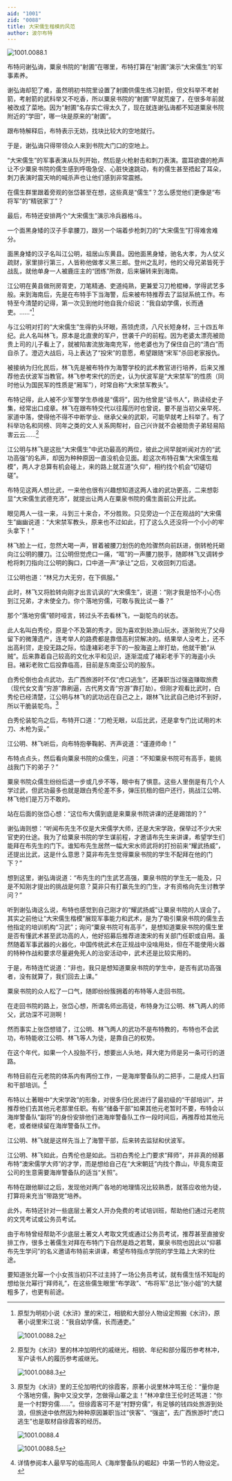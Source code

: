 ```yaml
---
aid: "1001"
zid: "0088"
title: 大宋儒生楷模的风范
author: 波尔布特
---
```


![1001.0088.1](/1001/0088/1.webp)

布特问谢弘诲，粟泉书院的“射圃”在哪里，布特打算在“射圃”演示“大宋儒生”的军事素养。

谢弘诲却犯了难，虽然明初书院里设置了射圃供儒生练习射箭，但文科举不考射箭，考射箭的武科举又不吃香，所以粟泉书院的“射圃”早就荒废了，在很多年前就被改成了菜地。因为“射圃”名存实亡得太久了，现在就连谢弘诲都不知道粟泉书院附近的“学田”，哪一块是原来的“射圃”。

跟布特解释后，布特表示无妨，找块比较大的空地就行。

于是，谢弘诲只得带领众人来到书院大门口的空地上。

“大宋儒生”的军事表演从队列开始，然后是火枪射击和刺刀表演。震耳欲聋的枪声让不少粟泉书院的儒生感到呼吸急促、心脏快速跳动，有的儒生甚至捂起了耳朵，刺刀表演时震天响的喊杀声也让他们感到非常震撼。

在儒生群里跟着旁观的张岱甚至在想，这些真是“儒生”？怎么感觉他们更像是“布将军”的“精锐家丁”？

最后，布特还安排两个“大宋儒生”演示冷兵器格斗。

一个面黑身矮的汉子手拿腰刀，跟另一个端着步枪刺刀的“大宋儒生”打得难舍难分。

面黑身矮的汉子名叫江公明，祖居山东黄县。因他面黑身矮，驰名大孝，为人仗义疏财，家里排行第三，人皆称他做孝义黑三郎。登州之乱时，他的父母兄弟皆死于战乱，就他单身一人被鹿庄主的“团练”所救，后来辗转来到海南。

江公明在黄县做刑房胥吏，刀笔精通、吏道纯熟，更兼爱习刀枪棍棒，学得武艺多般。来到海南后，先是在布特手下当海警，后来被布特推荐去了监狱系统工作。布特至今清楚的记得，第一次见到他时他自我介绍说：“我自幼学儒，长而通吏。……”[^注1]

与江公明对打的“大宋儒生”生得豹头环眼，燕领虎须，八尺长短身材，三十四五年纪。此人名叫林飞，原本是北直隶的军户，世袭千户的前程。因为老婆太漂亮被勋贵上司的儿子看上了，就被陷害流放海南充军，他老婆也为了保住自己的“清白”而自杀了。澄迈大战后，马上表达了“投宋”的意愿，希望跟随“宋军”杀回老家报仇。

被接纳为归化民后，林飞先是被布特作为海警学校的武术教官进行培养，后来又推荐他去伏波军当教官。林飞参考宋代的历史，认为伏波军是“大宋禁军”的性质（同时他认为国民军的性质是“厢军”），时常自称“大宋禁军教头”。

布特记得，此人被不少军警学生恭维是“儒将”，因为他曾是“读书人”，熟读经史子集，经常出口成章。林飞在跟布特交代以往履历时也曾说，要不是当初父亲早死、家道中落，使得他不得不中断学业、继承父亲的武职，可能早就考上科举了。有了科举功名和同榜、同年之类的文人关系网帮衬，自己兴许就不会被勋贵子弟轻易陷害云云……[^注2]

江公明与林飞是这批“大宋儒生”中武功最高的两位，彼此之间早就听闻对方的“武功高强”的名声，却因为种种原因一直没机会见面。趁这次布特召集“大宋儒生楷模”，两人才总算有机会碰上，来的路上就互道“久仰”，相约找个机会“切磋切磋”。

布特见这两人想比武，一来他也很有兴趣想知道这两人谁的武功更高，二来想彰显“大宋儒生武德充沛”，就提出让两人在粟泉书院的儒生面前公开比武。

眼见两人一往一来，斗到三十来合，不分胜败。只见旁边一个正在观战的“大宋儒生”幽幽说道：“大宋禁军教头，原来也不过如此，打了这么久还没将一个小小的牢头拿下！”

林飞脸上一红，忽然大喝一声，冒着被腰刀划伤的危险骤然向前跃进，倒转枪托砸向江公明的腰刀。江公明但觉虎口一痛，“哐”的一声腰刀脱手，随即林飞又调转步枪将刺刀指向江公明的胸口，口中道一声“承让”之后，又收回刺刀后退。

江公明也道：“林兄力大无穷，在下佩服。”

此时，林飞又将脸转向刚才出言讥讽的“大宋儒生”，说道：“刚才我是怕不小心伤到江兄弟，才未使全力。你个落地穷儒，可敢与我比试一番？”

那个“落地穷儒”顿时哑言，转过头不去看林飞，一副鸵鸟的状态。

此人名叫白秀伦，原是个不及第的秀才。因为喜欢到处游山玩水，逐渐败光了父母留下的微薄遗产，连考举人的路费都是靠借高利贷解决的。结果举人没考上，还不出高利贷，走投无路之际，恰逢褚彩老手下的一股海盗上岸打劫，他就干脆“从贼”。后来靠着自己较高的文化水平和见识，逐渐混成了褚彩老手下的海盗小头目。褚彩老败亡后投靠临高，目前是东南亚公司的股东。

白秀伦倒也会点武功，去广西旅游时不仅“虎口逃生”，还兼职当过强盗赚取旅费（现代女文青“穷游”靠刷逼，古代男文青“穷游”靠打劫）。但刚才观看比武时，白秀伦已经清楚，江公明与林飞的武功远在自己之上，跟林飞比武自己绝讨不到好，所以干脆装鸵鸟。[^注3]

白秀伦装鸵鸟之后，布特开口道：“刀枪无眼，以后比武，还是拿专门比试用的木刀、木枪为妥。”

江公明、林飞听后，向布特抱拳鞠躬、齐声说道：“谨遵师命！”

布特点点头，然后看向粟泉书院的众儒生，问道：“不知粟泉书院可有高手，能挑战我门下的弟子？”

粟泉书院众儒生纷纷后退一步或几步不等，眼中有了惧意。这些人里倒是有几个人学过武，但武功最多也就是跟白秀伦差不多，弹压抗租的佃户还行，挑战江公明、林飞他们是万万不敢的。

站在后面的张岱心想：“这位布大儒到底是来粟泉书院讲课的还是踢馆的？”

谢弘诲则想：“听闻布先生不仅是大宋儒学大师，还是大宋学政，保举过不少大宋官吏的仕途。我为了给粟泉书院的学生谋前程，才邀请布先生来讲课，希望学生们能拜在布先生的门下。谁知布先生居然一幅大宋水师武将的打扮前来“耀武扬威”，还提出比武，这是什么意思？莫非布先生觉得粟泉书院的学生不配拜在他的门下？”

想到这里，谢弘诲说道：“布先生的门生武艺高强，粟泉书院的学生无一能及，只是不知刚才提出的挑战是何意？莫非只有打赢先生的门生，才有资格向先生讨教学问？”

听到谢弘诲这么说，布特也感觉到自己刚才的“耀武扬威”让粟泉书院的人误会了。其实之前他让“大宋儒生楷模”展现军事能力和武术，是为了吸引粟泉书院的儒生去他指定的培训机构“习武”；询问“粟泉书院可有高手”，是想知道粟泉书院的儒生里是否有懂武术甚至武功高的人，他好招募后推荐进澳宋的有关部门任职或自用。虽然随着军事武器的火器化，中国传统武术在正规战中没啥用处，但在不能使用火器的特种作战和要求尽量避免死人的治安活动中，武术还是比较实用的。

于是，布特连忙说道：“非也，我只是想知道粟泉书院的学生中，是否有武功高强者，没有就算了，我们回去上课。”

粟泉书院的众人松了一口气，随即纷纷簇拥着的布特等人走回书院。

在走回书院的路上，张岱心想，所谓名师出高徒，布特身为江公明、林飞两人的师父，武功深不可测啊！

然而事实上张岱想错了，江公明、林飞两人的武功不是布特教的，布特也不会武功，布特能收江公明、林飞等人为徒，是靠自己的权势。

在这个年代，如果一个人投胎不行，想要出人头地，拜大佬为师是另一条可行的道路。

布特目前在元老院的体系内有两份工作，一是海岸警备队的二把手，二是成人扫盲和干部培训。[^注4]

布特以土著眼中“大宋学政”的形象，对很多归化民进行了最初级的“干部培训”，并推荐他们去其他元老那里任职。有些“储备干部”如果其他元老暂时不要，布特会以海岸警备队“副将”的身份安排他们进海岸警备队工作一段时间后，再推荐给其他元老，或者继续留在海岸警备队工作。

江公明、林飞就是这样先当上了海警干部，后来转去监狱和伏波军。

江公明、林飞如此，白秀伦也是如此。当初白秀伦上门要求“拜师”，并非真的倾慕布特“澳宋儒学大师”的才学，而是想给自己在“大宋朝廷”内找个靠山，毕竟东南亚公司的生意需要海岸警备队的适当“关照”。

布特在跟他聊过之后，发现他对两广各地的地理情况比较熟悉，就答应收他为徒，打算将来充当“带路党”培养。

此外，布特还针对一些底层土著文人开办免费的考试培训班，帮助他们通过元老院的文凭考试或公务员考试。

由于布特曾经帮助不少底层土著文人考取文凭或通过公务员考试，推荐甚至直接安排工作，很多土著儒生对拜在布特门下自然是趋之若鹜，粟泉书院也因此以“仰慕布先生学问”的名义邀请布特前来讲课，希望布特指点学院的学生踏上大宋的仕途。

要知道张允幂一个小女孩当初只不过主持了一场公务员考试，就有儒生恬不知耻的想给张允幂行“拜师礼”，在这些儒生眼里“布学政”、“布将军”总比“张小姐”的大腿粗多了，也更有前途。

[^注1]:
    原型为明初小说《水浒》里的宋江，相貌和大部分人物设定照搬《水浒》，原著小说里宋江说：“我自幼学儒，长而通吏。”

    ![1001.0088.2](/1001/0088/2.webp)

[^注2]:
    原型为《水浒》里的林冲加明代的戚继光，相貌、年纪和部分履历参考林冲，军户读书人的履历参考戚继光。

    ![1001.0088.3](/1001/0088/3.webp)

[^注3]:
    原型为《水浒》里的王伦加明代的徐霞客，原著小说里林冲骂王伦：“量你是个落地穷儒，胸中又没文学，怎做得山寨之主！”林冲拿住王伦时还骂道：“你是一个村野穷儒……”。但徐霞客可不是“村野穷儒”，有足够的钱四处旅游到处浪，但旅途中依然因为种种原因兼职当过“侠客”、“强盗”，去广西旅游时“虎口逃生”也是取材自徐霞客的经历。

    ![1001.0088.4](/1001/0088/4.webp)

    ![1001.0088.5](/1001/0088/5.webp)

[^注4]: 详情参阅本人最早写的临高同人《海岸警备队的崛起》中第一节的人物设定。
